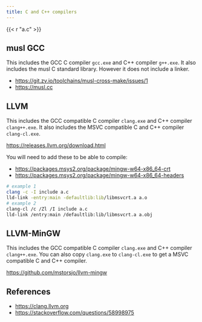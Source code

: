 ```yaml
---
title: C and C++ compilers
---
```


{{< r "a.c" >}}

## musl GCC

This includes the GCC C compiler `gcc.exe` and C++ compiler `g++.exe`. It also
includes the musl C standard library. However it does not include a linker.

- <https://git.zv.io/toolchains/musl-cross-make/issues/1>
- <https://musl.cc>

## LLVM

This includes the GCC compatible C compiler `clang.exe` and C++ compiler
`clang++.exe`. It also includes the MSVC compatible C and C++ compiler
`clang-cl.exe`.

<https://releases.llvm.org/download.html>

You will need to add these to be able to compile:

- <https://packages.msys2.org/package/mingw-w64-x86_64-crt>
- <https://packages.msys2.org/package/mingw-w64-x86_64-headers>

~~~sh
# example 1
clang -c -I include a.c
lld-link -entry:main -defaultlib:lib/libmsvcrt.a a.o
# example 2
clang-cl /c /Zl /I include a.c
lld-link /entry:main /defaultlib:lib/libmsvcrt.a a.obj
~~~

## LLVM-MinGW

This includes the GCC compatible C compiler `clang.exe` and C++ compiler
`clang++.exe`. You can also copy `clang.exe` to `clang-cl.exe` to get a MSVC
compatible C and C++ compiler.

<https://github.com/mstorsjo/llvm-mingw>

## References

- <https://clang.llvm.org>
- <https://stackoverflow.com/questions/58998975>
